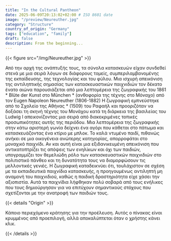 ```yaml
---
title: "In the Cultural Pantheon"
date: 2025-06-09T20:13:02+02:00 # ISO 8601 date
image: "/preview/Neureuther.jpg"
category: "Structure"
country_of_origin: "Germany"
tags: ["education", "family"]
draft: false
description: From the beginning...
---
```




{{< figure src="/img/Neureuther.jpg" >}}

Από την αρχή της ανάπτυξής τους, τα σύνολα κατασκευών είχαν συνδεθεί στενά με μια σειρά λόγων σε διάφορους τομείς, συμπεριλαμβανομένης της εκπαίδευσης, της τεχνολογίας και του φύλου. Μια ισχυρή απεικόνιση της αντιληπτικής σημασίας των κατασκευαστικών παιχνιδιών τον δέκατο ένατο αιώνα παρουσιάζεται από μια λεπτομέρεια της ζωγραφικής του 1861 * Blüte der Kunst στο München * (ανθοφορία της τέχνης στο Μόναχο) από τον Eugen Napoleon Neureuther (1806-1882) Η ζωγραφική εμπνεύστηκε από το Σχολείο της Αθήνας * (1509) του Ραφαήλ και προοριζόταν να δοξάσει τη σκηνή τέχνης του Μονάχου κατά τη διάρκεια της βασιλείας του Ludwig I απεικονίζοντας μια σειρά από διακεκριμένες τοπικές προσωπικότητες αυτής της περιόδου. Μια λεπτομέρεια της ζωγραφικής στην κάτω αριστερή γωνία δείχνει ένα αγόρι που κάθεται στο πάτωμα και κατασκευάζοντας ένα κτίριο με μπλοκ. Το καλά ντυμένο παιδί, πιθανώς ανήκει σε μια οικογένεια ανώτερης κατηγορίας, απορροφάται στο μοναχικό παιχνίδι. Αν και αυτή είναι μια εξιδανικευμένη απεικόνιση που αντικατοπτρίζει τις απόψεις των ενηλίκων και όχι των παιδιών, υπογραμμίζει τον θεμελιώδη ρόλο των κατασκευαστικών παιχνιδιών στο πολιτιστικό πάνθεο και τη δυνατότητα τους να διαμορφώσουν τις μελλοντικές γενιές. Η ζωγραφική καταδεικνύει ότι, τουλάχιστον σε σχέση με τα εκπαιδευτικά παιχνίδια κατασκευής, η προηγουμένως αντιληπτή μη αναμονή του παιχνιδιού, καθώς η παιδική δραστηριότητα είχε χάσει την αξιοπιστία. Αυτά τα παιχνίδια λήφθηκαν πολύ σοβαρά από τους ενήλικες που τους δημιούργησαν για να επιτύχουν σημαντικούς στόχους που σχετίζονται με την ανατροφή των παιδιών τους.

{{< details "Origin" >}}

Κάποιο περιεχόμενο κράτησης για την προέλευση. Αυτός ο πίνακας είναι κρυμμένος από προεπιλογή, αλλά αποκαλύπτεται όταν ο χρήστης κάνει κλικ.

{{< /details >}}

